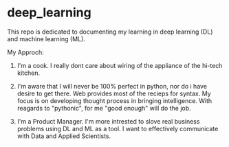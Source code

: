 # deep_learning
This repo is dedicated to documenting my learning in deep learning (DL) and machine learning (ML).

My Approch:
1) I'm a cook. I really dont care about wiring of the appliance of the hi-tech kitchen. 

2) I'm aware that I will never be 100% perfect in python, nor do i have desire to get there. Web provides most of the recieps for syntax. My focus is on developing thought process in bringing intelligence. With reagards to "pythonic", for me "good enough" will do the job. 

3) I'm a Product Manager. I'm more intrested to slove real business problems using DL and ML as a tool. I want to effectively communicate with Data and Applied Scientists. 